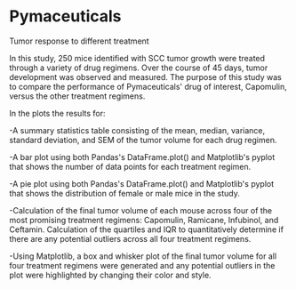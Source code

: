 # Pymaceuticals
Tumor response to different treatment 

In this study, 250 mice identified with SCC tumor growth were treated through a variety of drug regimens. Over the course of 45 days, tumor development was observed and measured. The purpose of this study was to compare the performance of Pymaceuticals' drug of interest, Capomulin, versus the other treatment regimens. 

In the plots the results for: 

-A summary statistics table consisting of the mean, median, variance, standard deviation, and SEM of the tumor volume for each drug regimen.


-A bar plot using both Pandas's DataFrame.plot() and Matplotlib's pyplot that shows the number of data points for each treatment regimen.


-A pie plot using both Pandas's DataFrame.plot() and Matplotlib's pyplot that shows the distribution of female or male mice in the study.


-Calculation of the final tumor volume of each mouse across four of the most promising treatment regimens: Capomulin, Ramicane, Infubinol, and Ceftamin. Calculation of the quartiles and IQR to quantitatively determine if there are any potential outliers across all four treatment regimens.


-Using Matplotlib, a box and whisker plot of the final tumor volume for all four treatment regimens were generated and any potential outliers in the plot were highlighted by changing their color and style.